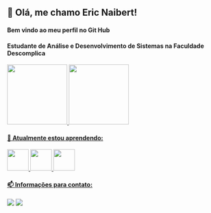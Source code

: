 ## 👋 Olá, me chamo Eric Naibert!
#### Bem vindo ao meu perfil no Git Hub
#### Estudante de Análise e Desenvolvimento de Sistemas na Faculdade Descomplica
<div>
<a href="https://github.com/EricNaibert">
<img height="140em" src="https://github-readme-stats.vercel.app/api?username=EricNaibert&show_icons=true&theme=dracula&include_all_commits=true&count_private=true"/>
<img height="140em" src="https://github-readme-stats.vercel.app/api/top-langs/?username=EricNaibert&layout=compact&langs_count=7&theme=dracula"/>
</div>

#### 🌱 Atualmente estou aprendendo:

<img src="https://cdn.jsdelivr.net/gh/devicons/devicon/icons/java/java-original-wordmark.svg" width="50" height="50" /> <img src="https://cdn.jsdelivr.net/gh/devicons/devicon/icons/html5/html5-original-wordmark.svg" width="50" height="50" /> <img src="https://cdn.jsdelivr.net/gh/devicons/devicon/icons/css3/css3-original-wordmark.svg" width="50" height="50" />
              
#### 📫 Informações para contato:
<div>
<a href = "mailto:naibert.eric@gmail.com"><img src="https://img.shields.io/badge/Gmail-D14836?style=for-the-badge&logo=gmail&logoColor=white" target="_blank"></a>
<a href="https://www.linkedin.com/in/eric-naibert-072250226/" target="_blank"><img src="https://img.shields.io/badge/-LinkedIn-%230077B5?style=for-the-badge&logo=linkedin&logoColor=white" target="_blank"></a  
</div>
 


<!---
EricNaibert/EricNaibert is a ✨ special ✨ repository because its `README.md` (this file) appears on your GitHub profile.
You can click the Preview link to take a look at your changes.
--->
